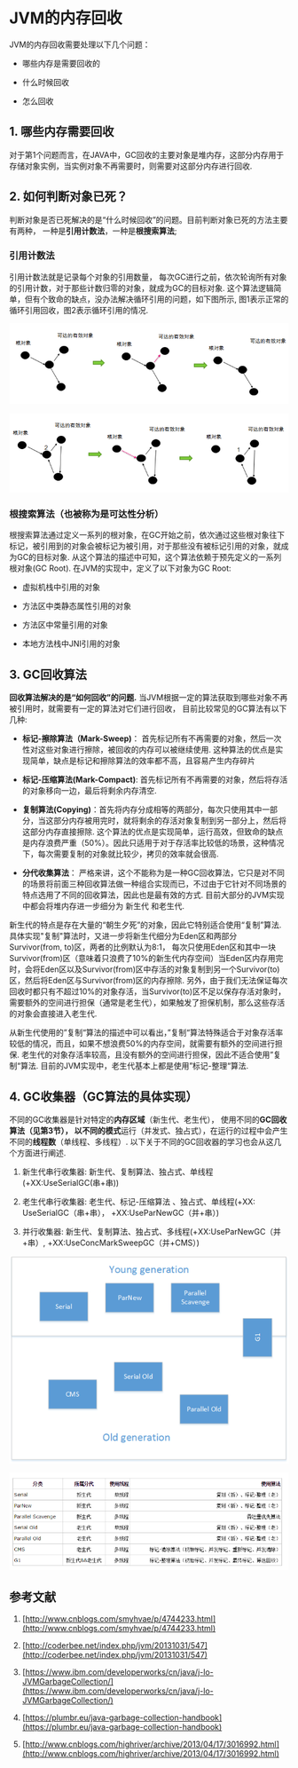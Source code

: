 # JVM的内存回收

JVM的内存回收需要处理以下几个问题：

* 哪些内存是需要回收的

* 什么时候回收

* 怎么回收

## 1. 哪些内存需要回收

对于第1个问题而言，在JAVA中，GC回收的主要对象是堆内存，这部分内存用于存储对象实例，当实例对象不再需要时，则需要对这部分内存进行回收.

## 2. 如何判断对象已死？

判断对象是否已死解决的是“什么时候回收”的问题。目前判断对象已死的方法主要有两种， 一种是**引用计数法**，一种是**根搜索算法**; 


### 引用计数法
引用计数法就是记录每个对象的引用数量， 每次GC进行之前，依次轮询所有对象的引用计数，对于那些计数归零的对象，就成为GC的目标对象. 这个算法逻辑简单，但有个致命的缺点，没办法解决循环引用的问题，如下图所示, 图1表示正常的循环引用回收，图2表示循环引用的情况.

![gc-root](https://github.com/Essviv/images/blob/master/gc-root.png?raw=true)

![gc-root](https://github.com/Essviv/images/blob/master/gc-root-2.png?raw=true)

### 根搜索算法（也被称为是可达性分析）
根搜索算法通过定义一系列的根对象，在GC开始之前，依次通过这些根对象往下标记，被引用到的对象会被标记为被引用，对于那些没有被标记引用的对象，就成为GC的目标对象. 从这个算法的描述中可知，这个算法依赖于预先定义的一系列根对象(GC Root). 在JVM的实现中，定义了以下对象为GC Root: 

* 虚拟机栈中引用的对象

* 方法区中类静态属性引用的对象

* 方法区中常量引用的对象

* 本地方法栈中JNI引用的对象

## 3. GC回收算法

**回收算法解决的是“如何回收”的问题.** 当JVM根据一定的算法获取到哪些对象不再被引用时，就需要有一定的算法对它们进行回收， 目前比较常见的GC算法有以下几种: 

* **标记-擦除算法（Mark-Sweep)**： 首先标记所有不再需要的对象，然后一次性对这些对象进行擦除，被回收的内存可以被继续使用. 这种算法的优点是实现简单，缺点是标记和擦除算法的效率都不高，且容易产生内存碎片

* **标记-压缩算法(Mark-Compact)**: 首先标记所有不再需要的对象，然后将存活的对象移向一边，最后将剩余内存清空. 

* **复制算法(Copying)**：首先将内存分成相等的两部分，每次只使用其中一部分，当这部分内存被用完时，就将剩余的存活对象复制到另一部分上，然后将这部分内存直接擦除. 这个算法的优点是实现简单，运行高效，但致命的缺点是内存浪费严重（50%）。因此只适用于对于存活率比较低的场景，这种情况下，每次需要复制的对象就比较少，拷贝的效率就会很高.

* **分代收集算法**： 严格来讲，这个不能称为是一种GC回收算法，它只是对不同的场景将前面三种回收算法做一种组合实现而已，不过由于它针对不同场景的特点选用了不同的回收算法，因此也是最有效的方式. 目前大部分的JVM实现中都会将堆内存进一步细分为 新生代 和老生代.

新生代的特点是存在大量的“朝生夕死”的对象，因此它特别适合使用“复制”算法. 具体实现"复制"算法时，又进一步将新生代细分为Eden区和两部分Survivor(from, to)区，两者的比例默认为8:1， 每次只使用Eden区和其中一块Survivor(from)区（意味着只浪费了10%的新生代内存空间）当Eden区内存用完时，会将Eden区以及Survivor(from)区中存活的对象复制到另一个Survivor(to)区，然后将Eden区与Survivor(from)区的内存擦除. 另外，由于我们无法保证每次回收时都只有不超过10%的对象存活，当Survivor(to)区不足以保存存活对象时，需要额外的空间进行担保（通常是老生代），如果触发了担保机制，那么这些存活的对象会直接进入老生代.

从新生代使用的”复制“算法的描述中可以看出，”复制“算法特殊适合于对象存活率较低的情况，而且，如果不想浪费50%的内存空间，就需要有额外的空间进行担保. 老生代的对象存活率较高，且没有额外的空间进行担保，因此不适合使用”复制“算法. 目前的JVM实现中，老生代基本上都是使用”标记-整理“算法. 

## 4. GC收集器（GC算法的具体实现）

不同的GC收集器是针对特定的**内存区域**（新生代、老生代）， 使用不同的**GC回收算法（**见第3节）， 以不同的**模式**运行（并发式、独占式），在运行的过程中会产生不同的**线程数**（单线程、多线程）. 以下关于不同的GC回收器的学习也会从这几个方面进行阐述.

1. 新生代串行收集器:  新生代、复制算法、独占式、单线程(+XX:UseSerialGC(串+串))

2. 老生代串行收集器: 老生代、标记-压缩算法 、独占式、单线程(+XX: UseSerialGC（串+串）， +XX:UseParNewGC（并+串）)

3. 并行收集器: 新生代、复制算法、独占式、多线程(+XX:UseParNewGC（并+串）, +XX:UseConcMarkSweepGC（并+CMS）)

![gc-collector](https://github.com/Essviv/images/blob/master/gc-collector.png?raw=true)

![gc-collector](https://github.com/Essviv/images/blob/master/gc-collector-2.jpg?raw=true)

## 参考文献

1. [http://www.cnblogs.com/smyhvae/p/4744233.html](http://www.cnblogs.com/smyhvae/p/4744233.html)

2. [http://coderbee.net/index.php/jvm/20131031/547](http://coderbee.net/index.php/jvm/20131031/547)

3. [https://www.ibm.com/developerworks/cn/java/j-lo-JVMGarbageCollection/](https://www.ibm.com/developerworks/cn/java/j-lo-JVMGarbageCollection/)

4. [https://plumbr.eu/java-garbage-collection-handbook](https://plumbr.eu/java-garbage-collection-handbook)

5. [http://www.cnblogs.com/highriver/archive/2013/04/17/3016992.html](http://www.cnblogs.com/highriver/archive/2013/04/17/3016992.html)

 